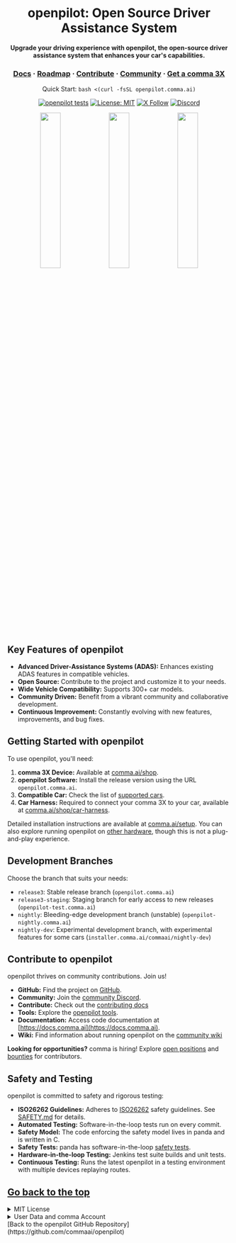 <div align="center">
  <h1>openpilot: Open Source Driver Assistance System</h1>
  <p><b>Upgrade your driving experience with openpilot, the open-source driver assistance system that enhances your car's capabilities.</b></p>

  <h3>
    <a href="https://docs.comma.ai">Docs</a>
    <span> · </span>
    <a href="https://docs.comma.ai/contributing/roadmap/">Roadmap</a>
    <span> · </span>
    <a href="https://github.com/commaai/openpilot/blob/master/docs/CONTRIBUTING.md">Contribute</a>
    <span> · </span>
    <a href="https://discord.comma.ai">Community</a>
    <span> · </span>
    <a href="https://comma.ai/shop">Get a comma 3X</a>
  </h3>

  Quick Start: `bash <(curl -fsSL openpilot.comma.ai)`

  [![openpilot tests](https://github.com/commaai/openpilot/actions/workflows/selfdrive_tests.yaml/badge.svg)](https://github.com/commaai/openpilot/actions/workflows/selfdrive_tests.yaml)
  [![License: MIT](https://img.shields.io/badge/License-MIT-yellow.svg)](LICENSE)
  [![X Follow](https://img.shields.io/twitter/follow/comma_ai)](https://x.com/comma_ai)
  [![Discord](https://img.shields.io/discord/469524606043160576)](https://discord.comma.ai)
</div>

<p align="center">
  <a href="https://youtu.be/NmBfgOanCyk" title="Video By Greer Viau"><img src="https://github.com/commaai/openpilot/assets/8762862/2f7112ae-f748-4f39-b617-fabd689c3772" width="30%"></a>
  <a href="https://youtu.be/VHKyqZ7t8Gw" title="Video By Logan LeGrand"><img src="https://github.com/commaai/openpilot/assets/8762862/92351544-2833-40d7-9e0b-7ef7ae37ec4c" width="30%"></a>
  <a href="https://youtu.be/SUIZYzxtMQs" title="A drive to Taco Bell"><img src="https://github.com/commaai/openpilot/assets/8762862/05ceefc5-2628-439c-a9b2-89ce77dc6f63" width="30%"></a>
</p>

## Key Features of openpilot

*   **Advanced Driver-Assistance Systems (ADAS):** Enhances existing ADAS features in compatible vehicles.
*   **Open Source:**  Contribute to the project and customize it to your needs.
*   **Wide Vehicle Compatibility:** Supports 300+ car models.
*   **Community Driven:**  Benefit from a vibrant community and collaborative development.
*   **Continuous Improvement:**  Constantly evolving with new features, improvements, and bug fixes.

## Getting Started with openpilot

To use openpilot, you'll need:

1.  **comma 3X Device:**  Available at [comma.ai/shop](https://comma.ai/shop/comma-3x).
2.  **openpilot Software:** Install the release version using the URL `openpilot.comma.ai`.
3.  **Compatible Car:**  Check the list of [supported cars](docs/CARS.md).
4.  **Car Harness:**  Required to connect your comma 3X to your car, available at [comma.ai/shop/car-harness](https://comma.ai/shop/car-harness).

Detailed installation instructions are available at [comma.ai/setup](https://comma.ai/setup).  You can also explore running openpilot on [other hardware](https://blog.comma.ai/self-driving-car-for-free/), though this is not a plug-and-play experience.

## Development Branches

Choose the branch that suits your needs:

*   `release3`:  Stable release branch (`openpilot.comma.ai`)
*   `release3-staging`:  Staging branch for early access to new releases (`openpilot-test.comma.ai`)
*   `nightly`:  Bleeding-edge development branch (unstable) (`openpilot-nightly.comma.ai`)
*   `nightly-dev`:  Experimental development branch, with experimental features for some cars (`installer.comma.ai/commaai/nightly-dev`)

## Contribute to openpilot

openpilot thrives on community contributions. Join us!

*   **GitHub:**  Find the project on [GitHub](http://github.com/commaai/openpilot).
*   **Community:**  Join the [community Discord](https://discord.comma.ai).
*   **Contribute:** Check out the [contributing docs](docs/CONTRIBUTING.md)
*   **Tools:** Explore the [openpilot tools](tools/).
*   **Documentation:** Access code documentation at [https://docs.comma.ai](https://docs.comma.ai).
*   **Wiki:** Find information about running openpilot on the [community wiki](https://github.com/commaai/openpilot/wiki)

**Looking for opportunities?** comma is hiring! Explore [open positions](https://comma.ai/jobs#open-positions) and [bounties](https://comma.ai/bounties) for contributors.

## Safety and Testing

openpilot is committed to safety and rigorous testing:

*   **ISO26262 Guidelines:** Adheres to [ISO26262](https://en.wikipedia.org/wiki/ISO_26262) safety guidelines. See [SAFETY.md](docs/SAFETY.md) for details.
*   **Automated Testing:**  Software-in-the-loop tests run on every commit.
*   **Safety Model:** The code enforcing the safety model lives in panda and is written in C.
*   **Safety Tests:** panda has software-in-the-loop [safety tests](https://github.com/commaai/panda/tree/master/tests/safety).
*   **Hardware-in-the-loop Testing:** Jenkins test suite builds and unit tests.
*   **Continuous Testing:**  Runs the latest openpilot in a testing environment with multiple devices replaying routes.

[Go back to the top](#openpilot-open-source-driver-assistance-system)
---
<details>
<summary>MIT License</summary>

openpilot is released under the MIT license. Some parts of the software are released under other licenses as specified.

Any user of this software shall indemnify and hold harmless Comma.ai, Inc. and its directors, officers, employees, agents, stockholders, affiliates, subcontractors and customers from and against all allegations, claims, actions, suits, demands, damages, liabilities, obligations, losses, settlements, judgments, costs and expenses (including without limitation attorneys’ fees and costs) which arise out of, relate to or result from any use of this software by user.

**THIS IS ALPHA QUALITY SOFTWARE FOR RESEARCH PURPOSES ONLY. THIS IS NOT A PRODUCT.
YOU ARE RESPONSIBLE FOR COMPLYING WITH LOCAL LAWS AND REGULATIONS.
NO WARRANTY EXPRESSED OR IMPLIED.**
</details>

<details>
<summary>User Data and comma Account</summary>

By default, openpilot uploads the driving data to our servers. You can also access your data through [comma connect](https://connect.comma.ai/). We use your data to train better models and improve openpilot for everyone.

openpilot is open source software: the user is free to disable data collection if they wish to do so.

openpilot logs the road-facing cameras, CAN, GPS, IMU, magnetometer, thermal sensors, crashes, and operating system logs.
The driver-facing camera and microphone are only logged if you explicitly opt-in in settings.

By using openpilot, you agree to [our Privacy Policy](https://comma.ai/privacy). You understand that use of this software or its related services will generate certain types of user data, which may be logged and stored at the sole discretion of comma. By accepting this agreement, you grant an irrevocable, perpetual, worldwide right to comma for the use of this data.
</details>
[Back to the openpilot GitHub Repository](https://github.com/commaai/openpilot)